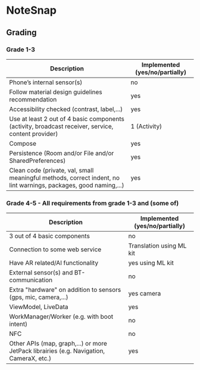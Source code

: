 # NoteSnap
## Grading
### Grade 1-3
|Description|Implemented (yes/no/partially)|
| --- | ----------- |
|Phone’s internal sensor(s)|no|
|Follow material design guidelines recommendation|yes|
|Accessibility checked (contrast, label,...)|yes|
|Use at least 2 out of 4 basic components (activity, broadcast receiver, service, content provider)|1 (Activity)|
|Compose|yes|
|Persistence (Room and/or File and/or SharedPreferences)|yes|
|Clean code (private, val, small meaningful methods, correct indent, no lint warnings, packages, good naming,...)|yes|
### Grade 4-5 - All requirements from grade 1-3 and (some of)
|Description|Implemented (yes/no/partially)|
| --- | ----------- |
|3 out of 4 basic components|no|
|Connection to some web service|Translation using ML kit|
|Have AR related/AI functionality|yes using ML kit|
|External sensor(s) and BT-communication|no|
|Extra "hardware" on addition to sensors (gps, mic, camera,...)|yes camera|
|ViewModel, LiveData|yes|
|WorkManager/Worker (e.g. with boot intent)|no|
|NFC|no|
|Other APIs (map, graph,...) or more JetPack librairies (e.g. Navigation, CameraX, etc.)|yes|
